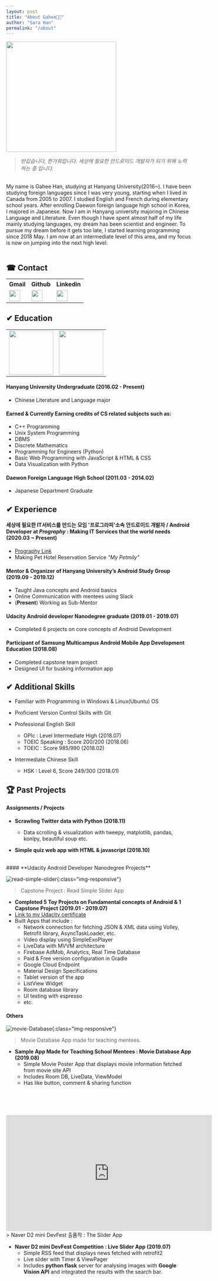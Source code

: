 ```yaml
---
layout: post
title: "About Gahee🧒🏻"
author: "Sara Han"
permalink: "/about"
---
```



<img src="./assets/img/2020_me_2.jpg" width="300"/>

> _반갑습니다, 한가희입니다._
> _세상에 필요한 안드로이드 개발자가 되기 위해 노력하는 중 입니다._

<br>
My name is Gahee Han, studying at Hanyang University(2016~). I have been studying foreign languages since I was very young, starting when I lived in Canada from 2005 to 2007. I studied English and French during elementary school years. After enrolling Daewon foreign language high school in Korea, I majored in Japanese. Now I am in Hanyang university majoring in Chinese Language and Literature. Even though I have spent almost half of my life mainly studying languages, my dream has been scientist and engineer. To pursue my dream before it gets too late, I started learning programming since 2018 May. I am now at an intermediate level of this area, and my focus is now on jumping into the next high level.
<br><br>

<script src="//code.jquery.com/jquery-3.2.1.min.js"></script>
<script>
function copyToClipboard(val) {
  var t = document.createElement("textarea");
  document.body.appendChild(t);
  t.value = val;
  t.select();
  document.execCommand('copy');
  document.body.removeChild(t);
}
function gmailClickToCopy(){
  copyToClipboard('sarahan774@gmail.com');
  alert('Email address is copied to your clipboard!\n이메일이 클립보드에 복사 되었습니다.');
};
</script>


## ☎ Contact
<table style="width:100%">
  <tr>
    <th>Gmail</th>
    <th>Github</th>
    <th>Linkedin</th>
  </tr>
  <tr>
    <td>
    <img id="gmailImage" src="./assets/img/gmail.png" width = "30" height = "30" onclick="gmailClickToCopy();">
    </td>
    <td>
    <a href = "https://github.com/SaraHan774">
        <img src="./assets/img/github-image.png" width = "30" height = "30">
        </a>
    </td>
    <td>
    <a href = "https://www.linkedin.com/in/gahee-han-sara">
        <img src="./assets/img/linkedin.png" width = "30" height = "30">
        </a>
    </td>
  </tr>
</table>

## ✔ Education

  <table width="100%">
    <tr>
      <td><a href = "https://www.hanyang.ac.kr/web/eng">
      <img src="./assets/img/HYU_symbol.png" width="120" height = "120">
        </a>
      </td>
      <td><a href ="http://eng.dwfl.hs.kr/">
      <img src="./assets/img/daewon.png" width="120" height = "120"></a></td>
    </tr>
  </table>

#### Hanyang University Undergraduate (2016.02 - Present)
  * Chinese Literature and Language major

#### Earned & Currently Earning credits of CS related subjects such as:
  * C++ Programming 
  * Unix System Programming 
  * DBMS 
  * Discrete Mathematics
  * Programming for Engineers (Python)
  * Basic Web Programming with JavaScript & HTML & CSS
  * Data Visualization with Python

#### Daewon Foreign Language High School (2011.03 - 2014.02)
  * Japanese Department Graduate

## ✔ Experience

#### 세상에 필요한 IT서비스를 만드는 모임 '프로그라피'소속 안드로이드 개발자 / Android Developer at _Prography_ : Making IT Services that the world needs (2020.03 ~ **Present**)
  * [Prography Link](http://prography.org/)
  * Making Pet Hotel Reservation Service _"My Petmily"_

#### Mentor & Organizer of Hanyang University’s Android Study Group (2019.09 - 2019.12)
  * Taught Java concepts and Android basics
  * Online Communication with mentees using Slack
  * (**Present**) Working as Sub-Mentor 

#### Udacity Android developer Nanodegree graduate (2019.01 - 2019.07)
  * Completed 6 projects on core concepts of Android Development

#### Participant of Samsung Multicampus Android Mobile App Development Education (2018.08)
  * Completed capstone team project
  * Designed UI for busking information app

## ✔ Additional Skills
* Familiar with Programming in Windows & Linux(Ubuntu) OS
* Proficient Version Control Skills with Git

* Professional English Skill
  * OPIc : Level Intermediate High (2018.07)
  * TOEIC Speaking : Score 200/200 (2018.06)
  * TOEIC : Score 985/990 (2018.02)

* Intermediate Chinese Skill
  * HSK : Level 6, Score 249/300 (2018.01)

## 🏆 Past Projects

#### **Assignments / Projects**
* **Scrawling Twitter data with Python (2018.11)**
  * Data scrolling & visualization with tweepy, matplotlib,  pandas, konlpy, beautiful soup etc.

* **Simple quiz web app with HTML & javascript (2018.10)**

<br>
#### **Udacity Android Developer Nanodegree Projects**

![read-simple-slider](../assets/img/ReadSimpleSlider.png){:class="img-responsive"}
> Capstone Project : Read Simple Slider App

* **Completed 5 Toy Projects on Fundamental concepts of Android & 1 Capstone Project (2019.01 - 2019.07)**
* [Link to my Udacity certificate](https://graduation.udacity.com/confirm/J54R3E7)
* Built Apps that include :
  * Network connection for fetching JSON & XML data  using Volley, Retrofit library, AsyncTaskLoader, etc.
  * Video display using SimpleExoPlayer
  * LiveData with MVVM architecture
  * Firebase AdMob, Analytics, Real Time Database
  * Paid & Free version configuration in Gradle
  * Google Cloud Endpoint
  * Material Design Specifications
  * Tablet version of the app
  * ListView Widget
  * Room database library
  * UI testing with espresso
  * etc.

#### **Others**
![movie-Database](../assets/img/MovieDatabase.png){:class="img-responsive"}
> Movie Database App made for teaching mentees.

* **Sample App Made for Teaching School Mentees : Movie Database App (2019.08)**
  * Simple Movie Poster App that displays movie information fetched from movie site API
  * Includes Room DB, LiveData, ViewModel
  * Has like button, comment & sharing function

<br><br><br>

<div class="video-container">
  <iframe width="560" height="315" src="https://www.youtube.com/embed/aK5KGjFnbSs" frameborder="0" allow="accelerometer; autoplay; encrypted-media; gyroscope; picture-in-picture" allowfullscreen>
  </iframe>
</div>
> Naver D2 mini DevFest 출품작 : The Slider App

* **Naver D2 mini DevFest Competition : Live Slider App (2019.07)**
  * Simple RSS feed that displays news fetched with retrofit2
  * Live slider with Timer & ViewPager
  * Includes **python flask** server for analysing images with **Google Vision API** and integrated the results with the search bar.
